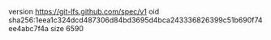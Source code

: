 version https://git-lfs.github.com/spec/v1
oid sha256:1eea1c324dcd487306d84bd3695d4bca243336826399c51b690f74ee4abc7f4a
size 6590
